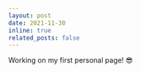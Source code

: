 ```yaml
---
layout: post
date: 2021-11-30
inline: true
related_posts: false
---
```


Working on my first personal page! 😎 
